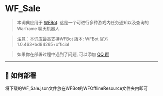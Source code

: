 # WF_Sale
> 本词典应用于 [WFBot](https://github.com/TRKS-Team/WFBot). 这是一个可进行多种游戏内任务通知以及查询的 Warframe 聊天机器人.

> 注意：本词库最高支持WFBot 版本: WFBot 官方 1.0.463+bd94265+official

> 如果你在部署过程中遇到了问题, 可以添加 [QQ 群](http://shang.qq.com/wpa/qunwpa?idkey=1a6da96f714791f3289ee2cafb98847efefd5c5d28e913b6bdf71b8d07e35c53) 

---

## 🚧 如何部署

将下载的WF_Sale.json文件放在WFBot的WFOfflineResource文件夹内即可
